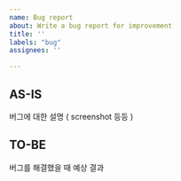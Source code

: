```yaml
---
name: Bug report
about: Write a bug report for improvement
title: ''
labels: "bug"
assignees: ''

---
```



## AS-IS
버그에 대한 설명 ( screenshot 등등 )


## TO-BE
버그를 해결했을 때 예상 결과
